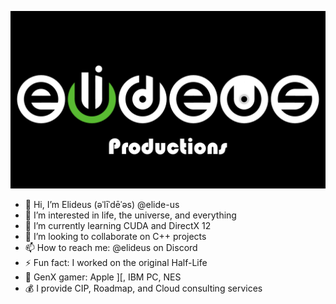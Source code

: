 ![e l i d e u s](https://github.com/elide-us/ClayEngineOSS/blob/main/elogo2.png?raw=true)

- 👋 Hi, I’m Elideus (əˈlīˈdēˈəs) @elide-us
- 👀 I’m interested in life, the universe, and everything
- 🌱 I’m currently learning CUDA and DirectX 12
- 💞️ I’m looking to collaborate on C++ projects
- 📫 How to reach me: @elideus on Discord
- ⚡ Fun fact: I worked on the original Half-Life
- 💎 GenX gamer: Apple ][, IBM PC, NES
- 💰 I provide CIP, Roadmap, and Cloud consulting services

<!---
elide-us/elide-us is a ✨ special ✨ repository because its `README.md` (this file) appears on your GitHub profile.
You can click the Preview link to take a look at your changes.
--->
